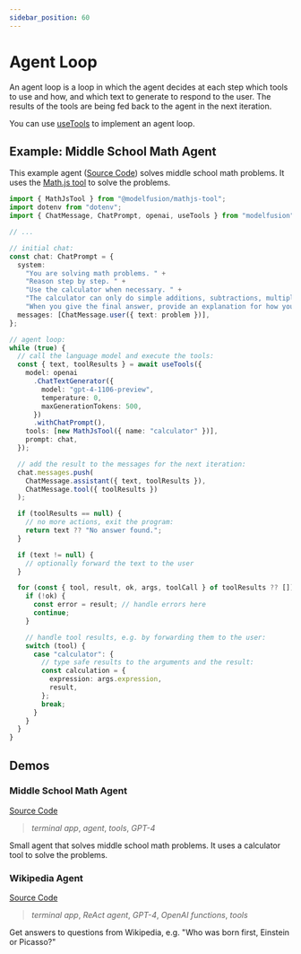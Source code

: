 ```yaml
---
sidebar_position: 60
---
```


# Agent Loop

An agent loop is a loop in which the agent decides at each step which tools to use and how, and which text to generate to respond to the user. The results of the tools are being fed back to the agent in the next iteration.

You can use [useTools](/api/modules/#useTools) to implement an agent loop.

## Example: Middle School Math Agent

This example agent ([Source Code](https://github.com/lgrammel/modelfusion/tree/main/examples/middle-school-math-agent)) solves middle school math problems. It uses the [Math.js tool](/guide/tools/available-tools/mathjs) to solve the problems.

```ts
import { MathJsTool } from "@modelfusion/mathjs-tool";
import dotenv from "dotenv";
import { ChatMessage, ChatPrompt, openai, useTools } from "modelfusion";

// ...

// initial chat:
const chat: ChatPrompt = {
  system:
    "You are solving math problems. " +
    "Reason step by step. " +
    "Use the calculator when necessary. " +
    "The calculator can only do simple additions, subtractions, multiplications, and divisions. " +
    "When you give the final answer, provide an explanation for how you got it.",
  messages: [ChatMessage.user({ text: problem })],
};

// agent loop:
while (true) {
  // call the language model and execute the tools:
  const { text, toolResults } = await useTools({
    model: openai
      .ChatTextGenerator({
        model: "gpt-4-1106-preview",
        temperature: 0,
        maxGenerationTokens: 500,
      })
      .withChatPrompt(),
    tools: [new MathJsTool({ name: "calculator" })],
    prompt: chat,
  });

  // add the result to the messages for the next iteration:
  chat.messages.push(
    ChatMessage.assistant({ text, toolResults }),
    ChatMessage.tool({ toolResults })
  );

  if (toolResults == null) {
    // no more actions, exit the program:
    return text ?? "No answer found.";
  }

  if (text != null) {
    // optionally forward the text to the user
  }

  for (const { tool, result, ok, args, toolCall } of toolResults ?? []) {
    if (!ok) {
      const error = result; // handle errors here
      continue;
    }

    // handle tool results, e.g. by forwarding them to the user:
    switch (tool) {
      case "calculator": {
        // type safe results to the arguments and the result:
        const calculation = {
          expression: args.expression,
          result,
        };
        break;
      }
    }
  }
}
```

## Demos

### Middle School Math Agent

[Source Code](https://github.com/lgrammel/modelfusion/tree/main/examples/middle-school-math-agent)

> _terminal app_, _agent_, _tools_, _GPT-4_

Small agent that solves middle school math problems. It uses a calculator tool to solve the problems.

### Wikipedia Agent

[Source Code](https://github.com/lgrammel/modelfusion/tree/main/examples/wikipedia-agent)

> _terminal app_, _ReAct agent_, _GPT-4_, _OpenAI functions_, _tools_

Get answers to questions from Wikipedia, e.g. "Who was born first, Einstein or Picasso?"
